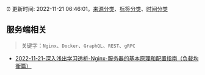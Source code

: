 :alarm_clock: 更新时间: 2022-11-21 06:46:01。[来源分类](../README.md)、[标签分类](../TAGS.md)、[时间分类](../TIMELINE.md)

## 服务端相关


> 关键字：`Nginx`、`Docker`、`GraphQL`、`REST`、`gRPC`



- [2022-11-21-深入浅出学习透析-Nginx-服务器的基本原理和配置指南（负载均衡篇）](https://toutiao.io/k/kzt04re) 